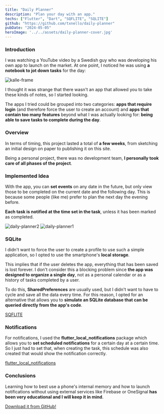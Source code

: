 ```yaml
---
title: "Daily Planner"
description: "Plan your day with an app."
techs: ["Flutter", "Dart", "SQFLITE", "SQLITE"]
github: "https://github.com/txnello/daily-planner"
pubDate: "2024-05-05"
heroImage: '../../assets/daily-planner-cover.jpg'
---
```


### Introduction
I was watching a YouTube video by a Swedish guy who was developing his own app to launch on the market. At one point, I noticed he was using **a notebook to jot down tasks** for the day:

![kalle-frame](https://github.com/user-attachments/assets/fb7485eb-6410-40a0-a7ac-fc20ba0ddfb3)


I thought it was strange that there wasn't an app that allowed you to take these kinds of notes, so I started looking.

The apps I tried could be grouped into two categories: **apps that require login** (and therefore force the user to create an account) and **apps that contain too many features** beyond what I was actually looking for: **being able to save tasks to complete during the day**.

### Overview
In terms of timing, this project lasted a total of **a few weeks**, from sketching an initial design on paper to publishing it on this site.

Being a personal project, there was no development team, **I personally took care of all phases of the project**.

### Implemented Idea
With the app, you can **set events** on any date in the future, but only view those to be completed on the current date and the following day. This is because some people (like me) prefer to plan the next day the evening before.

**Each task is notified at the time set in the task**, unless it has been marked as completed.

![daily-planner2](https://github.com/user-attachments/assets/4f0fabc0-d769-4b60-8282-bf01a5b980f2)
![daily-planner1](https://github.com/user-attachments/assets/28c7f770-54eb-428b-858c-2b81f0d339e8)

### SQLite
I didn't want to force the user to create a profile to use such a simple application, so I opted to use the smartphone's **local storage**.

This implies that if the user deletes the app, everything that has been saved is lost forever. I don't consider this a blocking problem since **the app was designed to organize a single day**, not as a personal calendar or as a history of tasks completed by a user.

To do this, **SharedPreferences** are usually used, but I didn't want to have to cycle and save all the data every time. For this reason, I opted for an alternative that allows you to **simulate an SQLite database that can be queried directly from the app's code**.

<a href="https://pub.dev/packages/sqflite" target="_blank">SQFLITE</a>

### Notifications
For notifications, I used the **flutter_local_notifications** package which allows you to **set scheduled notifications** for a certain day at a certain time.
So I just had to set that, when creating the task, this schedule was also created that would show the notification correctly.

<a href="https://pub.dev/packages/flutter_local_notifications" target="_blank">flutter_local_notifications</a>

### Conclusions
Learning how to best use a phone's internal memory and how to launch notifications without using external services like Firebase or OneSignal **has been very educational and I will keep it in mind**.

<a href="https://github.com/txnello/daily-planner/raw/main/apk-daily-planner.apk" target="_blank">Download it from GitHub!</a>